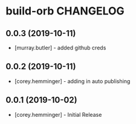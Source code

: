 # build-orb CHANGELOG

## 0.0.3 (2019-10-11)

- [murray.butler] - added github creds

## 0.0.2 (2019-10-11)

- [corey.hemminger] - adding in auto publishing

## 0.0.1 (2019-10-02)

- [corey.hemminger] - Initial Release

